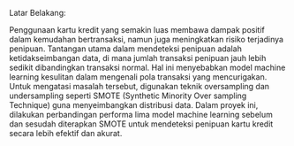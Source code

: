 Latar Belakang:


 Penggunaan kartu kredit yang semakin luas membawa dampak positif
 dalam kemudahan bertransaksi, namun juga meningkatkan risiko
 terjadinya penipuan. Tantangan utama dalam mendeteksi penipuan
 adalah ketidakseimbangan data, di mana jumlah transaksi penipuan jauh
 lebih sedikit dibandingkan transaksi normal. Hal ini menyebabkan model
 machine learning kesulitan dalam mengenali pola transaksi yang
 mencurigakan. Untuk mengatasi masalah tersebut, digunakan teknik
 oversampling dan undersampling seperti SMOTE (Synthetic Minority Over
sampling Technique) guna menyeimbangkan distribusi data. Dalam proyek
 ini, dilakukan perbandingan performa lima model machine learning
 sebelum dan sesudah diterapkan SMOTE untuk mendeteksi penipuan
 kartu kredit secara lebih efektif dan akurat.
